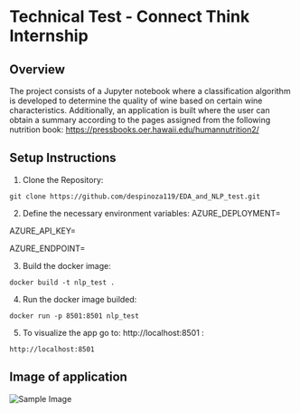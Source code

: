 # Technical Test - Connect Think Internship

## Overview
The project consists of a Jupyter notebook where a classification algorithm is developed to determine the quality of wine based on certain wine characteristics. Additionally, an application is built where the user can obtain a summary according to the pages assigned from the following nutrition book: https://pressbooks.oer.hawaii.edu/humannutrition2/ 

## Setup Instructions
1. Clone the Repository:

```git clone https://github.com/despinoza119/EDA_and_NLP_test.git```

2. Define the necessary environment variables:
AZURE_DEPLOYMENT=

AZURE_API_KEY=

AZURE_ENDPOINT=

3. Build the docker image:

```docker build -t nlp_test .```

4. Run the docker image builded:

```docker run -p 8501:8501 nlp_test```

5. To visualize the app go to: http://localhost:8501 :

```http://localhost:8501```

## Image of application
![Sample Image](app.png)
